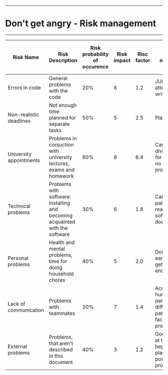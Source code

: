 -------------
# Don't get angry - Risk management #
-------------



| Risk Name | Risk Description | Risk probability of occurence | Risk impact | Risc factor | Risk mitigration | Person in charge of tracking |
| ------------- | ------------- |       -------------        | ------------- | -------------| ------------- | ------------- |
| Errors in code | General problems with the code   |       20%        | 6 | 1.2 |   JUnit-Tests, attentive code writing   | Dimitar |
| Non-realistic deadlines | Not enough time planned for separate tasks |       50%        | 5 | 2.5 |   Planning-skills    | Dimitar |
| University appointments | Problems in conjuction with university lectures, exams and homework |       80%        | 8 | 6.4 |  Carefully dividing time for university, no procrastinating | Dimitar |
| Technical problems | Problems with software: installing and becoming acquainted with the software |       30%        | 6 | 1.8 | Carefully and patiently reading software documentation  | Dimitar |
| Personal problems |  Health and mental problems, time for doing household chores   |  40%  |  5  |  2.0  |  Doing chores early on, getting enough sleep   | Dimitar |
| Lack of communication |  Problems with teammates  |  20%  |  7   |  1.4   |  Accepting human and personality differnces, patiently facing problems   | Dimitar |
| External problems | Problems, that aren't described in this document  |       40%        | 3 | 1.2 |   Good planning at the beginning, planing all possible problems   | Dimitar |


